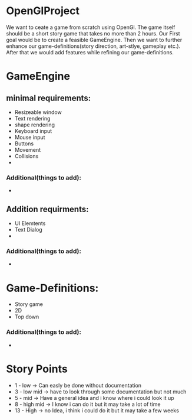 # OpenGlProject
We want to ceate a game from scratch using OpenGl. The game itself should be a short story game that takes no more than 2 hours.
Our First goal would be to create a feasible GameEngine. Then we want to further enhance our game-definitions(story direction, art-stlye, gameplay etc.).
After that we would add features while refining our game-definitions.

# GameEngine
## minimal requirements:
  - Resizeable window
  - Text rendering
  - shape rendering
  - Keyboard input
  - Mouse input
  - Buttons
  - Movement
  - Collisions
  - 
### Additional(things to add):
  -
  
## Addition requirments:
  - UI Elemtents
  - Text Dialog
  - 
### Additional(things to add):
  -

# Game-Definitions:
  - Story game
  - 2D
  - Top down
### Additional(things to add):
  -

# Story Points
 - 1 - low -> Can easly be done without documentation
 - 3 - low mid -> have to look through some documentation but not much
 - 5 - mid -> Have a general idea and i know where i could look it up
 - 8 - high mid -> I know i can do it but it may take a lot of time
 - 13 - High -> no Idea, i think i could do it but it may take a few weeks

